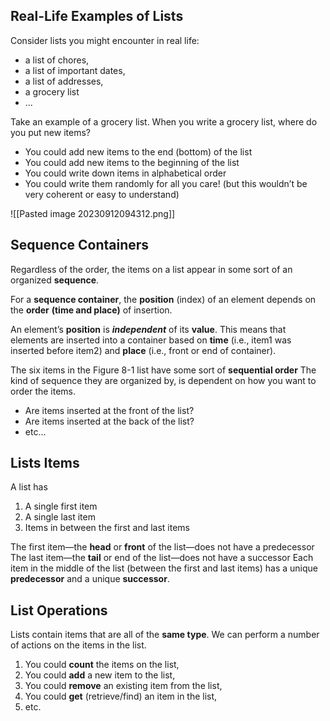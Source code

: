 ## **Real-Life Examples of Lists**

Consider lists you might encounter in real life:
- a list of chores,
- a list of important dates,
- a list of addresses,
- a grocery list
- ...

Take an example of a grocery list.
When you write a grocery list, where do you put new items?
- You could add new items to the end (bottom) of the list
- You could add new items to the beginning of the list
- You could write down items in alphabetical order
- You could write them randomly for all you care! (but this wouldn’t be very coherent or easy to understand)

![[Pasted image 20230912094312.png]]
## **Sequence Containers**

Regardless of the order, the items on a list appear in some sort of an organized **sequence**.

For a **sequence container**, 
	the **position** (index) of an element 
	depends on 
	the **order** **(time and place)** of insertion.

An element’s **position** is ***independent*** of its **value**.
This means that elements are inserted into a container based on **time** (i.e., item1 was inserted before item2) and **place** (i.e., front or end of container).

The six items in the Figure 8-1 list have some sort of **sequential order**
The kind of sequence they are organized by, is dependent on how you want to order the items.
- Are items inserted at the front of the list?
- Are items inserted at the back of the list?
- etc…
## **Lists Items**

A list has
1. A single first item
2. A single last item
3. Items in between the first and last items

The first item—the **head** or **front** of the list—does not have a predecessor
The last item—the **tail** or end of the list—does not have a successor
Each item in the middle of the list (between the first and last items) has a unique **predecessor** and a unique **successor**.
## **List Operations**

Lists contain items that are all of the **same type**.
We can perform a number of actions on the items in the list.
1. You could **count** the items on the list,
2. You could **add** a new item to the list,
3. You could **remove** an existing item from the list,
4. You could **get** (retrieve/find) an item in the list,
5. etc.

